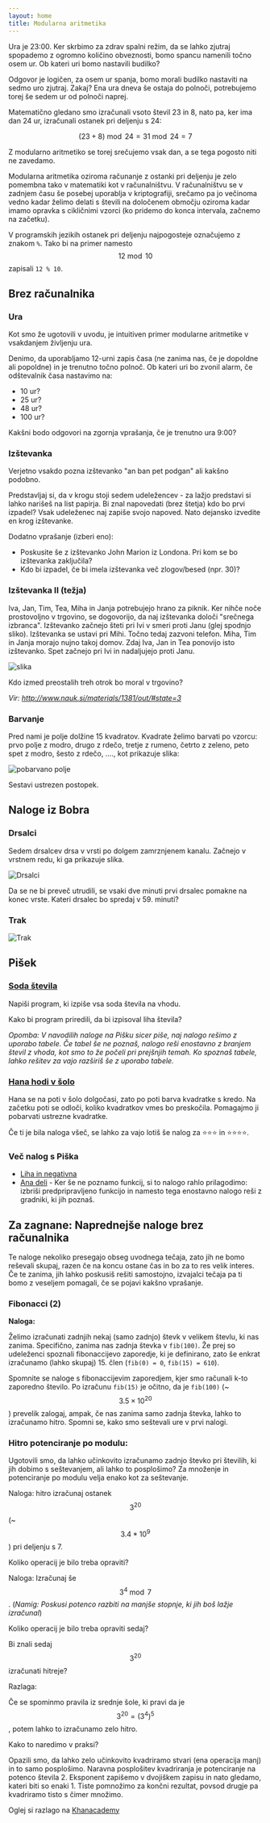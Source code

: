 ```yaml
---
layout: home
title: Modularna aritmetika
---
```


<script type="text/javascript" async
  src="https://cdnjs.cloudflare.com/ajax/libs/mathjax/2.7.7/MathJax.js?config=TeX-MML-AM_CHTML">
</script>

Ura je 23:00. Ker skrbimo za zdrav spalni režim, da se lahko zjutraj spopademo z ogromno količino obveznosti, bomo spancu namenili točno osem ur. Ob kateri uri bomo nastavili budilko?

Odgovor je logičen, za osem ur spanja, bomo morali budilko nastaviti na sedmo uro zjutraj. Zakaj? Ena ura dneva še ostaja do polnoči, potrebujemo torej še sedem ur od polnoči naprej.

Matematično gledano smo izračunali vsoto števil 23 in 8, nato pa, ker ima dan 24 ur, izračunali ostanek pri deljenju s 24:

$$
(23 + 8) \bmod 24 = 31 \bmod 24 = 7
$$

Z modularno aritmetiko se torej srečujemo vsak dan, a se tega pogosto niti ne zavedamo.

Modularna aritmetika oziroma računanje z ostanki pri deljenju je zelo pomembna tako v matematiki kot v računalništvu.
V računalništvu se v zadnjem času še posebej uporablja v kriptografiji, srečamo pa jo večinoma vedno kadar želimo delati s števili na določenem območju oziroma kadar imamo opravka s cikličnimi vzorci (ko pridemo do konca intervala, začnemo na začetku).

V programskih jezikih ostanek pri deljenju najpogosteje označujemo z znakom `%`. Tako bi na primer namesto $$12 \bmod 10$$ zapisali `12 % 10`.

## Brez računalnika

### Ura

Kot smo že ugotovili v uvodu, je intuitiven primer modularne aritmetike v vsakdanjem življenju ura.

Denimo, da uporabljamo 12-urni zapis časa (ne zanima nas, če je dopoldne ali popoldne) in je trenutno točno polnoč. Ob kateri uri bo zvonil alarm, če odštevalnik časa nastavimo na:

- 10 ur?
- 25 ur?
- 48 ur?
- 100 ur?

Kakšni bodo odgovori na zgornja vprašanja, če je trenutno ura 9:00?

### Izštevanka

Verjetno vsakdo pozna izštevanko "an ban pet podgan" ali kakšno podobno.

Predstavljaj si, da v krogu stoji sedem udeležencev - za lažjo predstavi si lahko narišeš na list papirja. Bi znal napovedati (brez štetja) kdo bo prvi izpadel? Vsak udeleženec naj zapiše svojo napoved. Nato dejansko izvedite en krog izštevanke.

Dodatno vprašanje (izberi eno):

- Poskusite še z izštevanko John Marion iz Londona. Pri kom se bo izštevanka zaključila?
- Kdo bi izpadel, če bi imela izštevanka več zlogov/besed (npr. 30)?

### Izštevanka II (težja)

Iva, Jan, Tim, Tea, Miha in Janja potrebujejo hrano za piknik. Ker nihče noče prostovoljno v trgovino, se dogovorijo, da naj izštevanka določi "srečnega izbranca". Izštevanko začnejo šteti pri Ivi v smeri proti Janu (glej spodnjo sliko). Izštevanka se ustavi pri Mihi. Točno tedaj zazvoni telefon. Miha, Tim in Janja morajo nujno takoj domov. Zdaj Iva, Jan in Tea ponovijo isto izštevanko. Spet začnejo pri Ivi in nadaljujejo proti Janu.

![slika](../slike/izstevanka.png)

Kdo izmed preostalih treh otrok bo moral v trgovino?

_Vir: http://www.nauk.si/materials/1381/out/#state=3_

### Barvanje

Pred nami je polje dolžine 15 kvadratov. Kvadrate želimo barvati po vzorcu: prvo polje z modro, drugo z rdečo, tretje z rumeno, četrto z zeleno, peto spet z modro, šesto z rdečo, ...., kot prikazuje slika:

![pobarvano polje](../slike/pobarvano_polje.png)

Sestavi ustrezen postopek.

## Naloge iz Bobra

### Drsalci

Sedem drsalcev drsa v vrsti po dolgem zamrznjenem kanalu. Začnejo v vrstnem redu, ki ga prikazuje slika.

![Drsalci](../slike/bober201718-drsalci.png)

Da se ne bi preveč utrudili, se vsaki dve minuti prvi drsalec pomakne na konec vrste. Kateri drsalec bo spredaj v 59. minuti?

### Trak

![Trak](../slike/trak.png)

## Pišek

### [Soda števila](https://pisek.acm.si/contents/4907-1335524310189622543-111084607483962723-1674365692897792648-8239749173422368/)

Napiši program, ki izpiše vsa soda števila na vhodu.

Kako bi program priredili, da bi izpisoval liha števila?

_Opomba: V navodilih naloge na Pišku sicer piše, naj nalogo rešimo z uporabo tabele. Če tabel še ne poznaš, nalogo reši enostavno z branjem števil z vhoda, kot smo to že počeli pri prejšnjih temah. Ko spoznaš tabele, lahko rešitev za vajo razširiš še z uporabo tabele._

### [Hana hodi v šolo](https://pisek.acm.si/contents/4907-319805995281415931-481416162117402159-1958275130846188552/)

Hana se na poti v šolo dolgočasi, zato po poti barva kvadratke s kredo. Na začetku poti se odloči, koliko kvadratkov vmes bo preskočila. Pomagajmo ji pobarvati ustrezne kvadratke.

Če ti je bila naloga všeč, se lahko za vajo lotiš še nalog za ⭐⭐⭐ in ⭐⭐⭐⭐.

### Več nalog s Piška

- [Liha in negativna](https://pisek.acm.si/contents/4907-1335524310189622543-111084607483962723-1674365692897792648-180136988822293284/)
- [Ana deli](https://pisek.acm.si/contents/4907-1335524310189622543-111084607483962723-1618958160109896487-14671061452315435/) - Ker še ne poznamo funkcij, si to nalogo rahlo prilagodimo: izbriši predpripravljeno funkcijo in namesto tega enostavno nalogo reši z gradniki, ki jih poznaš.

## Za zagnane: Naprednejše naloge brez računalnika

Te naloge nekoliko presegajo obseg uvodnega tečaja, zato jih ne bomo reševali skupaj, razen če na koncu ostane čas in bo za to res velik interes. Če te zanima, jih lahko poskusiš rešiti samostojno, izvajalci tečaja pa ti bomo z veseljem pomagali, če se pojavi kakšno vprašanje.

### Fibonacci (2)

**Naloga:**

Želimo izračunati zadnjih nekaj (samo zadnjo) števk v velikem števlu, ki nas zanima.
Specifično, zanima nas zadnja števka v `fib(100)`.
Že prej so udeleženci spoznali fibonaccijevo zaporedje, ki je definirano, zato še enkrat izračunamo (lahko skupaj) 15. člen (`fib(0) = 0`, `fib(15) = 610`).

Spomnite se naloge s fibonaccijevim zaporedjem, kjer smo računali k-to zaporedno število.
Po izračunu `fib(15)` je očitno, da je `fib(100)` (~ $$3.5 \times 10^{20}$$) prevelik zalogaj, ampak, če nas zanima samo zadnja števka, lahko to izračunamo hitro. Spomni se, kako smo seštevali ure v prvi nalogi.

### Hitro potenciranje po modulu:

Ugotovili smo, da lahko učinkovito izračunamo zadnjo števko pri številih, ki jih dobimo s seštevanjem, ali lahko to posplošimo?
Za množenje in potenciranje po modulu velja enako kot za seštevanje.

Naloga: hitro izračunaj ostanek $$3^{20}$$ (~ $$3.4 * 10^9$$) pri deljenju s 7.

Koliko operacij je bilo treba opraviti?

Naloga: Izračunaj še $$3^4 \bmod 7$$. (_Namig: Poskusi potenco razbiti na manjše stopnje, ki jih boš lažje izračunal_)

Koliko operacij je bilo treba opraviti sedaj?

Bi znali sedaj $$3^{20}$$ izračunati hitreje?

Razlaga:

Če se spominmo pravila iz srednje šole, ki pravi da je $$3^{20} = (3^4)^5$$, potem lahko to izračunamo zelo hitro.

Kako to naredimo v praksi?

Opazili smo, da lahko zelo učinkovito kvadriramo stvari (ena operacija manj) in to samo posplošimo. Naravna posplošitev kvadriranja je potenciranje na potenco števila 2.
Eksponent zapišemo v dvojiškem zapisu in nato gledamo, kateri biti so enaki 1.
Tiste pomnožimo za končni rezultat, povsod drugje pa kvadriramo tisto s čimer množimo.

Oglej si razlago na [Khanacademy](https://www.khanacademy.org/computing/computer-science/cryptography/modarithmetic/a/fast-modular-exponentiation)
